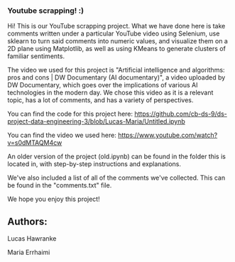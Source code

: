 ### Youtube scrapping! :)

Hi! This is our YouTube scrapping project. What we have done here is take comments written under a particular YouTube video using Selenium, use sklearn to turn said comments into numeric values, and visualize them on a 2D plane using Matplotlib, as well as using KMeans to generate clusters of familiar sentiments.

The video we used for this project is "Artificial intelligence and algorithms: pros and cons | DW Documentary (AI documentary)", a video uploaded by DW Documentary, which goes over the implications of various AI technologies in the modern day. We chose this video as it is a relevant topic, has a lot of comments, and has a variety of perspectives.

You can find the code for this project here: https://github.com/cb-ds-9/ds-project-data-engineering-3/blob/Lucas-Maria/Untitled.ipynb

You can find the video we used here: https://www.youtube.com/watch?v=s0dMTAQM4cw

An older version of the project (old.ipynb) can be found in the folder this is located in, with step-by-step instructions and explanations.

We've also included a list of all of the comments we've collected. This can be found in the "comments.txt" file.

We hope you enjoy this project!

## Authors:

Lucas Hawranke

Maria Errhaimi